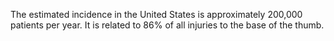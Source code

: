 The estimated incidence in the United States is approximately 200,000 patients per year. It is related to 86% of all injuries to the base of the thumb.